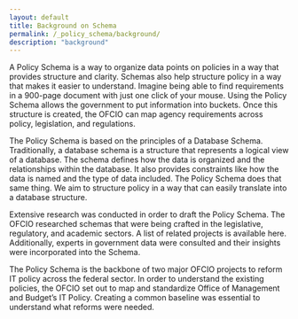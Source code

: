 ```yaml
---
layout: default
title: Background on Schema
permalink: /_policy_schema/background/
description: "background"
---
```


A Policy Schema is a way to organize data points on policies in a way that provides structure and clarity. Schemas also help structure policy in a way that makes it easier to understand. Imagine being able to find requirements in a 900-page document with just one click of your mouse.  Using the Policy Schema allows the government to put information into buckets.  Once this structure is created, the OFCIO can map agency requirements across policy, legislation, and regulations.  

The Policy Schema is based on the principles of a Database Schema. Traditionally, a database schema is a structure that represents a logical view of a database. The schema defines how the data is organized and the relationships within the database. It also provides constraints like how the data is named and the type of data included.  The Policy Schema does that same thing. We aim to structure policy in a way that can easily translate into a database structure.

Extensive research was conducted in order to draft the Policy Schema.  The OFCIO researched schemas that were being crafted in the legislative, regulatory, and academic sectors. A list of related projects is available here.  Additionally, experts in government data were consulted and their insights were incorporated into the Schema.  

The Policy Schema is the backbone of two major OFCIO projects to reform IT policy across the federal sector.  In order to understand the existing policies, the OFCIO set out to map and standardize Office of Management and Budget’s IT Policy.  Creating a common baseline was essential to understand what reforms were needed.  

